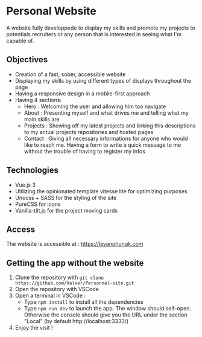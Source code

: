 # Personal Website

A website fully developpede to display my skills and promote my projects to potentials recruiters or any person that is interested in seeing what I'm capable of.

## Objectives
+ Creation of a fast, sober, accessible website
+ Displaying my skills by using different types of displays throughout the page
+ Having a responsive design in a mobile-first approach
+ Having 4 sections:
    + Hero : Welcoming the user and allowing him too navigate
    + About : Presenting myself and what drives me and telling what my main skills are
    + Projects : Showing off my latest projects and linking this descriptions to my actual projects repositories and hosted pages
    + Contact : Giving all necessary informations for anyone who would like to reach me. Having a form to write a quick message to me without the trouble of having to register my infos

## Technologies
+ Vue.js 3
+ Utilizing the opinionated template vitesse lite for optimizing purposes
+ Unocss + SASS for the styling of the site
+ PureCSS for icons
+ Vanilla-tilt.js for the project moving cards

## Access
The website is accessible at : https://levanphungk.com

## Getting the app without the website
1. Clone the repository with ``git clone https://github.com/Valxer/Personnal-site.git``
2. Open the repository with VSCode
3. Open a terminal in VSCode :  
	* Type ``npm install`` to install all the dependencies
	* Type ``npm run dev`` to launch the app. The window should self-open. Otherwise the console should give you the URL under the section "Local" (by default http://localhost:3333/)
4. Enjoy the visit !
    